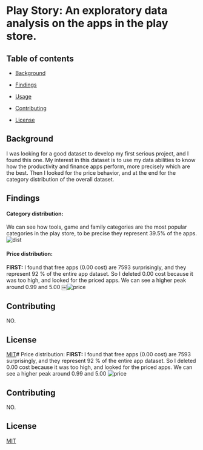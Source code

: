 # Play Story: An exploratory data analysis on the apps in the play store.

## Table of contents
* [Background](#Background)

* [Findings](#Findings)
* [Usage](#Usage)
* [Contributing](#Contributing)
* [License](#License)

## Background
I was looking for a good dataset to develop my first serious project, and I found this one. My interest in this dataset is to use my data abilities to know how the productivity and finance apps perform, more precisely which are the best. Then I looked for the price behavior, and at the end for the category distribution of the overall dataset.

## Findings 
#### Category distribution: 
We can see how tools, game and family categories are the most popular categories in the play store, to be precise they represent 39.5% of the apps.
![dist](https://user-images.githubusercontent.com/58957744/98837711-e5e10600-2408-11eb-83dd-63c0e50df051.png)

#### Price distribution:
**FIRST:** I found that free apps (0.00 cost) are 7593 surprisingly, and they represent 92 % of the entire app dataset.
So I deleted 0.00 cost because it was too high, and looked for the priced apps.
We can see a higher peak around 0.99 and 5.00
￼![price](https://user-images.githubusercontent.com/58957744/98838994-969bd500-240a-11eb-903e-7a449038efe5.png)


## Contributing
NO.

## License
[MIT](https://choosealicense.com/licenses/mit/)# Price distribution:
**FIRST:** I found that free apps (0.00 cost) are 7593 surprisingly, and they represent 92 % of the entire app dataset.
So I deleted 0.00 cost because it was too high, and looked for the priced apps.
We can see a higher peak around 0.99 and 5.00
![price](https://user-images.githubusercontent.com/58957744/98838994-969bd500-240a-11eb-903e-7a449038efe5.png)


## Contributing
NO.

## License
[MIT](https://choosealicense.com/licenses/mit/)
